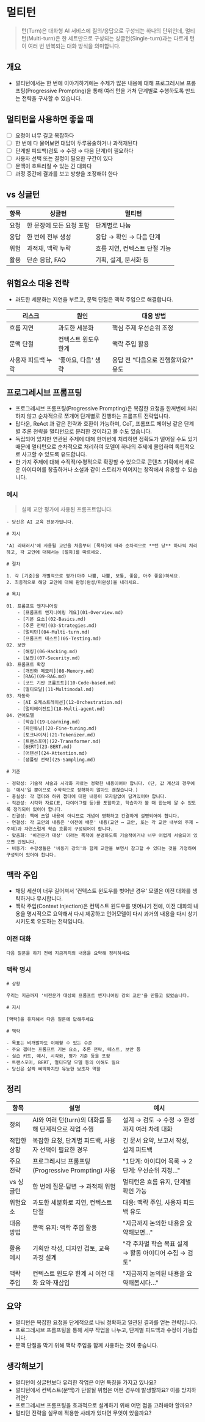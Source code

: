 # 멀티턴

> 턴(Turn)은 대화형 AI 서비스에 질의/응답으로 구성되는 하나의 단위인데, 멀티턴(Multi-turn)은 한 세트만으로 구성되는 싱글턴(Single-turn)과는 다르게 턴이 여러 번 반복되는 대화 방식을 의미합니다.

## 개요

- 멀티턴에서는 한 번에 이야기하기에는 주제가 많은 내용에 대해 프로그레시브 프롬프팅(Progressive Prompting)을 통해 여러 턴을 거쳐 단계별로 수행하도록 만드는 전략을 구사할 수 있습니다.

## 멀티턴을 사용하면 좋을 때

- [ ] 요청이 너무 길고 복잡하다
- [ ] 한 번에 다 물어보면 대답이 두루뭉술하거나 과적재된다
- [ ] 단계별 피드백(검토 → 수정 → 다음 단계)이 필요하다
- [ ] 사용자 선택 또는 결정이 필요한 구간이 있다
- [ ] 문맥이 흐트러질 수 있는 긴 대화다
- [ ] 과정 중간에 결과를 보고 방향을 조정해야 한다

## vs 싱글턴

| 항목 | 싱글턴 | 멀티턴 |
| --- | --- | --- |
| 요청 | 한 문장에 모든 요청 포함 | 단계별로 나눔 |
| 응답 | 한 번에 전부 생성 | 응답 → 확인 → 다음 단계 |
| 위험 | 과적재, 맥락 누락 | 흐름 지연, 컨텍스트 단절 가능 |
| 활용 | 단순 응답, FAQ | 기획, 설계, 문서화 등 |

## 위험요소 대응 전략

- 과도한 세분화는 지연을 부르고, 문맥 단절은 맥락 주입으로 해결합니다.

| 리스크 | 원인 | 대응 방법 |
|--------|------|------------|
| 흐름 지연 | 과도한 세분화 | 핵심 주제 우선순위 조정 |
| 문맥 단절 | 컨텍스트 윈도우 한계 | 맥락 주입 활용 |
| 사용자 피드백 누락 | '좋아요, 다음' 생략 | 응답 전 "다음으로 진행할까요?" 유도 |

## 프로그레시브 프롬프팅

- 프로그레시브 프롬프팅(Progressive Prompting)은 복잡한 요청을 한꺼번에 처리하지 않고 순차적으로 쪼개어 단계별로 진행하는 프롬프트 전략입니다.
- 탑다운, ReAct 과 같은 전략과 호환이 가능하며, CoT, 프롬프트 체이닝 같은 단계별 추론 전략을 멀티턴으로 분리한 것이라고 볼 수도 있습니다. 
- 독립되어 있지만 연관된 주제에 대해 한꺼번에 처리하면 정확도가 떨어질 수도 있기 때문에 멀티턴으로 순차적으로 처리하여 모델이 하나의 주제에 몰입하여 독립적으로 사고할 수 있도록 유도합니다.
- 한 가지 주제에 대해 수직적/수평적으로 확장할 수 있으므로 콘텐츠 기획에서 새로운 아이디어를 창출하거나 소설과 같이 스토리가 이어지는 창작에서 유용할 수 있습니다.

### 예시

> 실제 교안 평가에 사용된 프롬프트입니다.

```
- 당신은 AI 교육 전문가입니다.

# 지시

'AI 리터러시'에 사용될 교안을 처음부터 [목차]에 따라 순차적으로 **턴 당** 하나씩 처리하고, 각 교안에 대해서는 [절차]를 따르세요.

# 절차

1. 각 [기준]을 개별적으로 평가(아주 나쁨, 나쁨, 보통, 좋음, 아주 좋음)하세요.
2. 최종적으로 해당 교안에 대해 판정(완성/미완성)을 내리세요.

# 목차

01. 프롬프트 엔지니어링
    - [프롬프트 엔지니어링 개요](01-Overview.md)
    - [기본 요소](02-Basics.md)
    - [추론 전략](03-Strategies.md)
    - [멀티턴](04-Multi-turn.md)
    - [프롬프트 테스트](05-Testing.md)
02. 보안
    - [해킹](06-Hacking.md)
    - [보안](07-Security.md)
03. 프롬프트 확장
    - [개인화 메모리](08-Memory.md)
    - [RAG](09-RAG.md)
    - [코드 기반 프롬프트](10-Code-based.md)
    - [멀티모달](11-Multimodal.md)
03. 자동화
    - [AI 오케스트레이션](12-Orchestration.md)
    - [멀티에이전트](18-Multi-agent.md)
04. 언어모델
    - [학습](19-Learning.md)
    - [파인튜닝](20-Fine-tuning.md)
    - [토크나이저](21-Tokenizer.md)
    - [트랜스포머](22-Transformer.md)
    - [BERT](23-BERT.md)
    - [어텐션](24-Attention.md)
    - [샘플링 전략](25-Sampling.md)

# 기준

- 정확성: 기술적 서술과 시각화 자료는 정확한 내용이어야 합니다. (단, 값 계산의 경우에는 '예시'일 뿐이므로 수학적으로 정확하지 않아도 괜찮습니다.)
- 충실성: 각 챕터와 하위 챕터에 대한 내용이 모자람없이 담겨있어야 합니다.
- 직관성: 시각화 자료(표, 다이어그램 등)를 포함하고, 학습자가 볼 때 한눈에 알 수 있도록 정리되어 있어야 합니다.
- 간결성: 책에 쓰일 내용이 아니므로 개념이 명확하고 간결하게 설명되어야 합니다.
- 연결성: 각 교안의 내용은 '이전에 배운' 내용(교안 ↔ 교안, 또는 각 교안 내부의 주제 ↔ 주제)과 자연스럽게 학습 흐름이 구성되어야 합니다.
- 맞춤화: '비전문가 대상' 이라는 목적에 분명하도록 기술적이거나 너무 어렵게 서술되어 있으면 안됩니다.
- 비동기: 수강생들은 '비동기 강의'와 함께 교안을 보면서 참고할 수 있다는 것을 가정하여 구성되어 있어야 합니다.
```

## 맥락 주입

- 채팅 세션이 너무 길어져서 '컨텍스트 윈도우를 벗어난 경우' 모델은 이전 대화를 생략하거나 무시합니다. 
- 맥락 주입(Context Injection)은 컨텍스트 윈도우를 벗어나기 전에, 이전 대화의 내용을 명시적으로 요약해서 다시 제공하고 언어모델이 다시 과거의 내용을 다시 상기시키도록 유도하는 전략입니다.

### 이전 대화

```
다음 질문을 하기 전에 지금까지의 내용을 요약해 정리하세요
```

### 맥락 명시

```
# 상황

우리는 지금까지 '비전문가 대상의 프롬프트 엔지니어링 강의 교안'을 만들고 있었습니다. 

# 지시

[맥락]을 유지해서 다음 질문에 답해주세요

# 맥락

- 목표는 비개발자도 이해할 수 있는 수준
- 주요 챕터는 프롬프트 기본 요소, 추론 전략, 테스트, 보안 등
- 실습 키트, 예시, 시각화, 평가 기준 등을 포함
- 트랜스포머, BERT, 멀티모달 모델 등의 이해도 필요
- 당신은 살짝 삐딱하지만 유능한 보조자 역할
```

## 정리

| 항목 | 설명 | 예시 |
| --- | --- | --- |
| 정의 | AI와 여러 턴(turn)의 대화를 통해 단계적으로 작업 수행 | 설계 → 검토 → 수정 → 완성까지 여러 차례 대화 |
| 적합한 상황 | 복잡한 요청, 단계별 피드백, 사용자 선택이 필요한 경우 | 긴 문서 요약, 보고서 작성, 설계 피드백 |
| 주요 전략 | 프로그레시브 프롬프팅 (Progressive Prompting) 사용 | "1단계: 아이디어 목록 → 2단계: 우선순위 지정…" |
| vs 싱글턴 | 한 번에 질문·답변 → 과적재 위험 | 멀티턴은 흐름 유지, 단계별 확인 가능 |
| 위험요소 | 과도한 세분화로 지연, 컨텍스트 단절 | 대응: 맥락 주입, 사용자 피드백 유도 |
| 대응 방법 | 문맥 유지: 맥락 주입 활용 | "지금까지 논의한 내용을 요약해보면…" |
| 활용 예시 | 기획안 작성, 디자인 검토, 교육 과정 설계 | "각 주차별 학습 목표 설계 → 활동 아이디어 수집 → 검토" |
| 맥락 주입 | 컨텍스트 윈도우 한계 시 이전 대화 요약·재삽입 | "지금까지 논의된 내용을 요약해봅시다…" |

## 요약

- 멀티턴은 복잡한 요청을 단계적으로 나눠 정확하고 일관된 결과를 얻는 전략입니다.
- 프로그레시브 프롬프팅을 통해 세부 작업을 나누고, 단계별 피드백과 수정이 가능합니다.
- 문맥 단절을 막기 위해 맥락 주입을 함께 사용하는 것이 좋습니다.

## 생각해보기

- 멀티턴이 싱글턴보다 유리한 작업은 어떤 특징을 가지고 있나요?
- 멀티턴에서 컨텍스트(문맥)가 단절될 위험은 어떤 경우에 발생할까요? 이를 방지하려면?
- 프로그레시브 프롬프팅을 효과적으로 설계하기 위해 어떤 점을 고려해야 할까요?
- 멀티턴 전략을 실무에 적용한 사례가 있다면 무엇이 있을까요?
